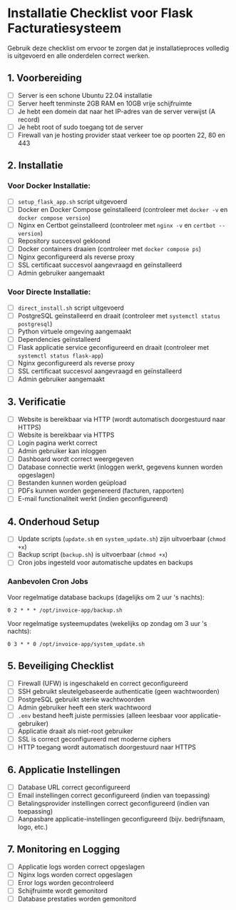 # Installatie Checklist voor Flask Facturatiesysteem

Gebruik deze checklist om ervoor te zorgen dat je installatieproces volledig is uitgevoerd en alle onderdelen correct werken.

## 1. Voorbereiding

- [ ] Server is een schone Ubuntu 22.04 installatie
- [ ] Server heeft tenminste 2GB RAM en 10GB vrije schijfruimte
- [ ] Je hebt een domein dat naar het IP-adres van de server verwijst (A record)
- [ ] Je hebt root of sudo toegang tot de server
- [ ] Firewall van je hosting provider staat verkeer toe op poorten 22, 80 en 443

## 2. Installatie

### Voor Docker Installatie:

- [ ] `setup_flask_app.sh` script uitgevoerd
- [ ] Docker en Docker Compose geïnstalleerd (controleer met `docker -v` en `docker compose version`)
- [ ] Nginx en Certbot geïnstalleerd (controleer met `nginx -v` en `certbot --version`)
- [ ] Repository succesvol gekloond
- [ ] Docker containers draaien (controleer met `docker compose ps`)
- [ ] Nginx geconfigureerd als reverse proxy
- [ ] SSL certificaat succesvol aangevraagd en geïnstalleerd
- [ ] Admin gebruiker aangemaakt

### Voor Directe Installatie:

- [ ] `direct_install.sh` script uitgevoerd
- [ ] PostgreSQL geïnstalleerd en draait (controleer met `systemctl status postgresql`)
- [ ] Python virtuele omgeving aangemaakt
- [ ] Dependencies geïnstalleerd
- [ ] Flask applicatie service geconfigureerd en draait (controleer met `systemctl status flask-app`)
- [ ] Nginx geconfigureerd als reverse proxy
- [ ] SSL certificaat succesvol aangevraagd en geïnstalleerd
- [ ] Admin gebruiker aangemaakt

## 3. Verificatie

- [ ] Website is bereikbaar via HTTP (wordt automatisch doorgestuurd naar HTTPS)
- [ ] Website is bereikbaar via HTTPS
- [ ] Login pagina werkt correct
- [ ] Admin gebruiker kan inloggen
- [ ] Dashboard wordt correct weergegeven
- [ ] Database connectie werkt (inloggen werkt, gegevens kunnen worden opgeslagen)
- [ ] Bestanden kunnen worden geüpload
- [ ] PDFs kunnen worden gegenereerd (facturen, rapporten)
- [ ] E-mail functionaliteit werkt (indien geconfigureerd)

## 4. Onderhoud Setup

- [ ] Update scripts (`update.sh` en `system_update.sh`) zijn uitvoerbaar (`chmod +x`)
- [ ] Backup script (`backup.sh`) is uitvoerbaar (`chmod +x`)
- [ ] Cron jobs ingesteld voor automatische updates en backups

### Aanbevolen Cron Jobs

Voor regelmatige database backups (dagelijks om 2 uur 's nachts):
```
0 2 * * * /opt/invoice-app/backup.sh
```

Voor regelmatige systeemupdates (wekelijks op zondag om 3 uur 's nachts):
```
0 3 * * 0 /opt/invoice-app/system_update.sh
```

## 5. Beveiliging Checklist

- [ ] Firewall (UFW) is ingeschakeld en correct geconfigureerd
- [ ] SSH gebruikt sleutelgebaseerde authenticatie (geen wachtwoorden)
- [ ] PostgreSQL gebruikt sterke wachtwoorden
- [ ] Admin gebruiker heeft een sterk wachtwoord
- [ ] `.env` bestand heeft juiste permissies (alleen leesbaar voor applicatie-gebruiker)
- [ ] Applicatie draait als niet-root gebruiker
- [ ] SSL is correct geconfigureerd met moderne ciphers
- [ ] HTTP toegang wordt automatisch doorgestuurd naar HTTPS

## 6. Applicatie Instellingen

- [ ] Database URL correct geconfigureerd
- [ ] Email instellingen correct geconfigureerd (indien van toepassing)
- [ ] Betalingsprovider instellingen correct geconfigureerd (indien van toepassing)
- [ ] Aanpasbare applicatie-instellingen geconfigureerd (bijv. bedrijfsnaam, logo, etc.)

## 7. Monitoring en Logging

- [ ] Applicatie logs worden correct opgeslagen
- [ ] Nginx logs worden correct opgeslagen
- [ ] Error logs worden gecontroleerd
- [ ] Schijfruimte wordt gemonitord
- [ ] Database prestaties worden gemonitord